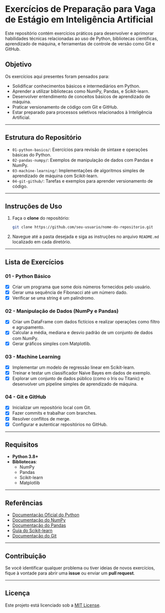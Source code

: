 # Exercícios de Preparação para Vaga de Estágio em Inteligência Artificial

Este repositório contém exercícios práticos para desenvolver e aprimorar habilidades técnicas relacionadas ao uso de Python, bibliotecas científicas, aprendizado de máquina, e ferramentas de controle de versão como Git e GitHub. 

## Objetivo
Os exercícios aqui presentes foram pensados para:
- Solidificar conhecimentos básicos e intermediários em Python.
- Aprender a utilizar bibliotecas como NumPy, Pandas, e Scikit-learn.
- Desenvolver entendimento de conceitos básicos de aprendizado de máquina.
- Praticar versionamento de código com Git e GitHub.
- Estar preparado para processos seletivos relacionados à Inteligência Artificial.

---

## Estrutura do Repositório

- `01-python-basico/`: Exercícios para revisão de sintaxe e operações básicas do Python.
- `02-pandas-numpy/`: Exemplos de manipulação de dados com Pandas e NumPy.
- `03-machine-learning/`: Implementações de algoritmos simples de aprendizado de máquina com Scikit-learn.
- `04-git-github/`: Tarefas e exemplos para aprender versionamento de código.

---

## Instruções de Uso
1. Faça o **clone** do repositório:
   ```bash
   git clone https://github.com/seu-usuario/nome-do-repositorio.git
   ```

2. Navegue até a pasta desejada e siga as instruções no arquivo `README.md` localizado em cada diretório.

---

## Lista de Exercícios
### 01 - Python Básico
- [x] Criar um programa que some dois números fornecidos pelo usuário.
- [x] Gerar uma sequência de Fibonacci até um número dado.
- [x] Verificar se uma string é um palíndromo.

### 02 - Manipulação de Dados (NumPy e Pandas)
- [x] Criar um DataFrame com dados fictícios e realizar operações como filtro e agrupamento.
- [x] Calcular a média, mediana e desvio padrão de um conjunto de dados com NumPy.
- [x] Gerar gráficos simples com Matplotlib.

### 03 - Machine Learning
- [x] Implementar um modelo de regressão linear em Scikit-learn.
- [x] Treinar e testar um classificador Naive Bayes em dados de exemplo.
- [x] Explorar um conjunto de dados público (como o Iris ou Titanic) e desenvolver um pipeline simples de aprendizado de máquina.

### 04 - Git e GitHub
- [x] Inicializar um repositório local com Git.
- [x] Fazer commits e trabalhar com branches.
- [x] Resolver conflitos de merge.
- [x] Configurar e autenticar repositórios no GitHub.

---

## Requisitos
- **Python 3.8+**
- **Bibliotecas**:
  - NumPy
  - Pandas
  - Scikit-learn
  - Matplotlib

---

## Referências
- [Documentação Oficial do Python](https://docs.python.org/)
- [Documentação do NumPy](https://numpy.org/doc/)
- [Documentação do Pandas](https://pandas.pydata.org/docs/)
- [Guia do Scikit-learn](https://scikit-learn.org/stable/user_guide.html)
- [Documentação do Git](https://git-scm.com/doc)

---

## Contribuição
Se você identificar qualquer problema ou tiver ideias de novos exercícios, fique à vontade para abrir uma **issue** ou enviar um **pull request**.

---

## Licença
Este projeto está licenciado sob a [MIT License](./LICENSE).
